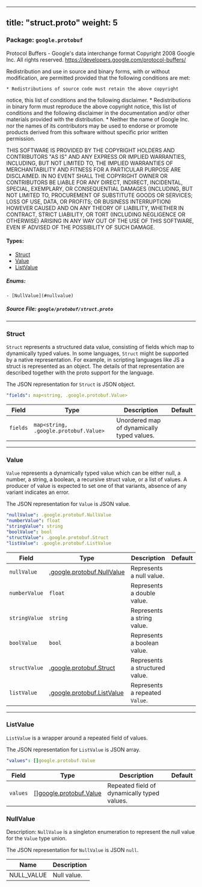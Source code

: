 
---
title: "struct.proto"
weight: 5
---

<!-- Code generated by solo-kit. DO NOT EDIT. -->


### Package: `google.protobuf`  
Protocol Buffers - Google's data interchange format
Copyright 2008 Google Inc.  All rights reserved.
https://developers.google.com/protocol-buffers/

Redistribution and use in source and binary forms, with or without
modification, are permitted provided that the following conditions are
met:

    * Redistributions of source code must retain the above copyright
notice, this list of conditions and the following disclaimer.
    * Redistributions in binary form must reproduce the above
copyright notice, this list of conditions and the following disclaimer
in the documentation and/or other materials provided with the
distribution.
    * Neither the name of Google Inc. nor the names of its
contributors may be used to endorse or promote products derived from
this software without specific prior written permission.

THIS SOFTWARE IS PROVIDED BY THE COPYRIGHT HOLDERS AND CONTRIBUTORS
"AS IS" AND ANY EXPRESS OR IMPLIED WARRANTIES, INCLUDING, BUT NOT
LIMITED TO, THE IMPLIED WARRANTIES OF MERCHANTABILITY AND FITNESS FOR
A PARTICULAR PURPOSE ARE DISCLAIMED. IN NO EVENT SHALL THE COPYRIGHT
OWNER OR CONTRIBUTORS BE LIABLE FOR ANY DIRECT, INDIRECT, INCIDENTAL,
SPECIAL, EXEMPLARY, OR CONSEQUENTIAL DAMAGES (INCLUDING, BUT NOT
LIMITED TO, PROCUREMENT OF SUBSTITUTE GOODS OR SERVICES; LOSS OF USE,
DATA, OR PROFITS; OR BUSINESS INTERRUPTION) HOWEVER CAUSED AND ON ANY
THEORY OF LIABILITY, WHETHER IN CONTRACT, STRICT LIABILITY, OR TORT
(INCLUDING NEGLIGENCE OR OTHERWISE) ARISING IN ANY WAY OUT OF THE USE
OF THIS SOFTWARE, EVEN IF ADVISED OF THE POSSIBILITY OF SUCH DAMAGE.


 
#### Types:


- [Struct](#struct)
- [Value](#value)
- [ListValue](#listvalue)
  

 

##### Enums:


	- [NullValue](#nullvalue)



##### Source File: `google/protobuf/struct.proto`





---
### Struct

 
`Struct` represents a structured data value, consisting of fields
which map to dynamically typed values. In some languages, `Struct`
might be supported by a native representation. For example, in
scripting languages like JS a struct is represented as an
object. The details of that representation are described together
with the proto support for the language.

The JSON representation for `Struct` is JSON object.

```yaml
"fields": map<string, .google.protobuf.Value>

```

| Field | Type | Description | Default |
| ----- | ---- | ----------- |----------- | 
| `fields` | `map<string, .google.protobuf.Value>` | Unordered map of dynamically typed values. |  |




---
### Value

 
`Value` represents a dynamically typed value which can be either
null, a number, a string, a boolean, a recursive struct value, or a
list of values. A producer of value is expected to set one of that
variants, absence of any variant indicates an error.

The JSON representation for `Value` is JSON value.

```yaml
"nullValue": .google.protobuf.NullValue
"numberValue": float
"stringValue": string
"boolValue": bool
"structValue": .google.protobuf.Struct
"listValue": .google.protobuf.ListValue

```

| Field | Type | Description | Default |
| ----- | ---- | ----------- |----------- | 
| `nullValue` | [.google.protobuf.NullValue](https://developers.google.com/protocol-buffers/docs/reference/csharp/class/google/protobuf/well-known-types/null-value) | Represents a null value. |  |
| `numberValue` | `float` | Represents a double value. |  |
| `stringValue` | `string` | Represents a string value. |  |
| `boolValue` | `bool` | Represents a boolean value. |  |
| `structValue` | [.google.protobuf.Struct](https://developers.google.com/protocol-buffers/docs/reference/csharp/class/google/protobuf/well-known-types/struct) | Represents a structured value. |  |
| `listValue` | [.google.protobuf.ListValue](https://developers.google.com/protocol-buffers/docs/reference/csharp/class/google/protobuf/well-known-types/list-value) | Represents a repeated `Value`. |  |




---
### ListValue

 
`ListValue` is a wrapper around a repeated field of values.

The JSON representation for `ListValue` is JSON array.

```yaml
"values": []google.protobuf.Value

```

| Field | Type | Description | Default |
| ----- | ---- | ----------- |----------- | 
| `values` | [[]google.protobuf.Value](../struct.proto.sk#value) | Repeated field of dynamically typed values. |  |



  
### NullValue

Description: `NullValue` is a singleton enumeration to represent the null value for the
`Value` type union.

 The JSON representation for `NullValue` is JSON `null`.

| Name | Description |
| ----- | ----------- | 
| NULL_VALUE | Null value. |


<!-- Start of HubSpot Embed Code -->
<script type="text/javascript" id="hs-script-loader" async defer src="//js.hs-scripts.com/5130874.js"></script>
<!-- End of HubSpot Embed Code -->
